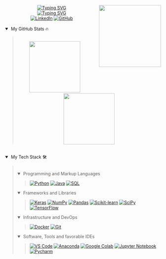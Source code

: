 <img align="right" src = "https://avatars.githubusercontent.com/u/117284953?s=400&u=4c2de49e724e8d008ccf5ff4456498d65cabc964&v=4" width = 200 height=200>

<div align="center">
    <a href="https://git.io/typing-svg"><img src="https://readme-typing-svg.herokuapp.com?font=Fira+Code&pause=1000&random=false&width=435&lines=Murat+Tut" alt="Typing SVG" /></a>
    <br>
    <a href="https://git.io/typing-svg"><img src="https://readme-typing-svg.herokuapp.com?font=Ubuntu&size=22&pause=1000&center=true&vCenter=true&random=false&width=435&lines=Software+Engineer;Data+Scientist" alt="Typing SVG" /></a>
    <br>
    <a href="https://www.linkedin.com/in/murat-tut/"><img src="https://img.icons8.com/doodle/40/000000/linkedin.png" alt="LinkedIn" title="Connect me via LinkedIn"/></a>
    <a href="https://github.com/Murattut"><img src="https://img.icons8.com/doodle/40/000000/github.png" alt="GitHub" title="My GitHub Profile"/></a>
</div>

<br>
<details open>
    <summary>&nbsp;My GitHub Stats 🔥</summary>
    <blockquote>
    <br>
    <div align="center">
        <a href="https://github.com/Murattut"><img src="https://github-readme-stats.vercel.app/api?username=Murattut&show_icons=true&theme=transparent" height="165"></a>
        &nbsp;&nbsp;&nbsp;&nbsp;
        <a href="https://github.com/Murattut"><img src="https://github-readme-stats.vercel.app/api/top-langs/?username=Murattut&layout=compact&show_icons=true&theme=transparent" height="165"></a>
    </div>
    </blockquote>
</details>
<br>
<details open>
    <summary>&nbsp;My Tech Stack 🛠</summary>
    <blockquote>
        <br>
        <details open>
            <summary>&nbsp;Programming and Markup Languages</summary>
            <blockquote>
                <div align="left">
            <a href="https://github.com/Murattut"><img alt="Python" src="https://img.shields.io/badge/-Python-000?logo=python"></a>
		    <a href="https://github.com/Murattut"><img alt="Java" src="https://custom-icon-badges.demolab.com/badge/-Java-000?logo=java&logoColor=1572B6z"></a>
		    <a href="https://github.com/Murattut"><img alt="SQL" src="https://custom-icon-badges.demolab.com/badge/-SQL-000?logo=database&logoColor=276DC3"></a>
                </div>
            </blockquote>
        </details>
        <details open>
            <summary>&nbsp;Frameworks and Libraries</summary>
            <blockquote>
                <div align="left">
		    <a href="https://github.com/Murattut"><img alt="Keras" src="https://img.shields.io/badge/-Keras-000?logo=Keras&logoColor=f73636"></a>
		    <a href="https://github.com/Murattut"><img alt="NumPy" src="https://img.shields.io/badge/-Numpy-000?logo=numpy&logoColor=013243"></a>
		    <a href="https://github.com/Murattut"><img alt="Pandas" src="https://img.shields.io/badge/-Pandas-000?logo=pandas"></a>
		    <a href="https://github.com/Murattut"><img alt="Scikit-learn" src="https://img.shields.io/badge/-scikit%20learn-000?logo=scikitlearn"></a>
		    <a href="https://github.com/Murattut"><img alt="SciPy" src="https://img.shields.io/badge/-Scipy-000?logo=scipy&logoColor=8CAAE6"></a>
		    <a href="https://github.com/Murattut"><img alt="TensorFlow" src ="https://img.shields.io/badge/-TensorFlow-000?&logo=TensorFlow"></a>
                </div>
            </blockquote>
        </details>
        <details open>
            <summary>&nbsp;Infrastructure and DevOps</summary>
            <blockquote>
                <div align="left">
		    <a href="https://github.com/Murattut"><img alt="Docker" src ="https://img.shields.io/badge/-Docker-000?&logo=Docker"></a>
		    <a href="https://github.com/Murattut"><img alt="Git" src="https://img.shields.io/badge/-Git-000?logo=git"></a>
                </div>
            </blockquote>
        </details>
        <details open>
            <summary>&nbsp;Software, Tools and favorable IDEs</summary>
            <blockquote>
                <div align="left">
            <a href="https://github.com/Murattut"><img alt="VS Code" src="https://img.shields.io/badge/-VS%20Code-000?logo=visual-studio-code&logoColor=007ACC"></a>
		    <a href="https://github.com/Murattut"><img alt="Anaconda" src="https://img.shields.io/badge/-Anaconda-000?logo=anaconda&logoColor=44A833"></a>
		    <a href="https://github.com/Murattut"><img alt="Google Colab" src="https://img.shields.io/badge/-Google%20Colab-000?logo=googlecolab&logoColor=F9AB00"></a>
		    <a href="https://github.com/Murattut"><img alt="Jupyter Notebook" src="https://img.shields.io/badge/-Jupyter%20Notebook-000?logo=jupyter&logoColor=F37626"></a>
		    <a href="https://github.com/Murattut"><img alt="Pycharm" src ="https://img.shields.io/badge/-PyCharm-000?logo=pycharm&logoColor=F2C811"></a>
                </div>
            </blockquote>
        </details>
    </blockquote>
</details>
<br>
